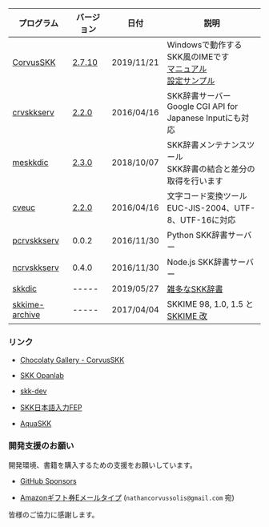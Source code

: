 
| プログラム | バージョン | 日付 | 説明 |
|---|---|---|---|
| [CorvusSKK](https://github.com/nathancorvussolis/corvusskk) | [2.7.10](https://github.com/nathancorvussolis/corvusskk/releases/tag/2.7.10) | 2019/11/21 | Windowsで動作するSKK風のIMEです<br>[マニュアル](https://github.com/nathancorvussolis/corvusskk/blob/2.7.10/README.md)<br>[設定サンプル](https://github.com/nathancorvussolis/corvusskk/tree/2.7.10/installer/config-sample) |
| [crvskkserv](https://github.com/nathancorvussolis/crvskkserv) | [2.2.0](https://github.com/nathancorvussolis/crvskkserv/releases/tag/2.2.0) | 2016/04/16 | SKK辞書サーバー<br>Google CGI API for Japanese Inputにも対応 |
| [meskkdic](https://github.com/nathancorvussolis/meskkdic) | [2.3.0](https://github.com/nathancorvussolis/meskkdic/releases/tag/2.3.0) | 2018/10/07 | SKK辞書メンテナンスツール<br>SKK辞書の結合と差分の取得を行います |
| [cveuc](https://github.com/nathancorvussolis/cveuc) | [2.2.0](https://github.com/nathancorvussolis/cveuc/releases/tag/2.2.0) | 2016/04/16 | 文字コード変換ツール<br>EUC-JIS-2004、UTF-8、UTF-16に対応 |
| [pcrvskkserv](https://github.com/nathancorvussolis/pcrvskkserv) | 0.0.2 | 2016/11/30 | Python SKK辞書サーバー |
| [ncrvskkserv](https://github.com/nathancorvussolis/ncrvskkserv) | 0.4.0 | 2016/11/30 | Node.js SKK辞書サーバー |
| [skkdic](https://github.com/nathancorvussolis/skkdic) | ----- | 2019/05/27 | [雑多なSKK辞書](https://nathancorvussolis.github.io/skkdic/) |
| [skkime-archive](https://github.com/nathancorvussolis/skkime-archive) | ----- | 2017/04/04 | SKKIME 98, 1.0, 1.5 と [SKKIME 改](http://coexe.web.fc2.com/legacy.html#skkime) |


### リンク

* [Chocolaty Gallery - CorvusSKK](https://chocolatey.org/packages/corvusskk)

* [SKK Opanlab](http://openlab.ring.gr.jp/skk/index-j.html)

* [skk-dev](https://github.com/skk-dev)

* [SKK日本語入力FEP](http://coexe.web.fc2.com/programs.html#skkfep)

* [AquaSKK](https://github.com/codefirst/aquaskk)


### 開発支援のお願い

開発環境、書籍を購入するための支援をお願いしています。

* [GitHub Sponsors](https://github.com/sponsors/nathancorvussolis)

* [Amazonギフト券Eメールタイプ](https://www.amazon.co.jp/gp/product/B004N3APGO/) (``nathancorvussolis@gmail.com`` 宛)

皆様のご協力に感謝します。

